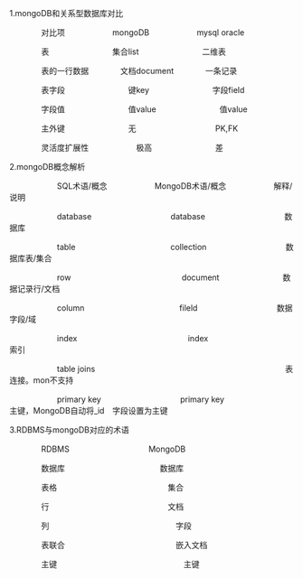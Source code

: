 
1.mongoDB和关系型数据库对比


　　　　对比项　　　　　　mongoDB　　　　　　mysql oracle

　　　　表　　　　　　　　集合list　　　　　　　　二维表

　　　　表的一行数据　　　　文档document　　　　一条记录

　　　　表字段　　　　　　　　键key　　　　　　　　字段field

　　　　字段值　　　　　　　　值value　　　　　　　　值value

　　　　主外键　　　　　　　　无　　　　　　　　　　PK,FK

　　　　灵活度扩展性　　　　　　极高　　　　　　　　差



2.mongoDB概念解析


　　　　　　SQL术语/概念　　　　　　MongoDB术语/概念　　　　　　解释/说明

　　　　　　database　　　　　　　　　　database　　　　　　　　　　数据库

　　　　　　table　　　　　　　　　　　　collection　　　　　　　　　　数据库表/集合

　　　　　　row　　　　　　　　　　　　　　document　　　　　　　　数据记录行/文档

　　　　　　column　　　　　　　　　　　　fileld　　　　　　　　　　数据字段/域

　　　　　　index　　　　　　　　　　　　　　index　　　　　　　　　　索引

　　　　　　table joins　　　　　　　　　　　　　　　　　　　　　　　　表连接。mon不支持

　　　　　　primary key　　　　　　　　　　primary key　　　　　　　　主键，MongoDB自动将_id　字段设置为主键



3.RDBMS与mongoDB对应的术语



　　　　RDBMS　　　　　　　　　　MongoDB

　　　　数据库　　　　　　　　　　　　数据库

　　　　表格　　　　　　　　　　　　　　集合

　　　　行　　　　　　　　　　　　　　　文档

　　　　列　　　　　　　　　　　　　　　　字段

　　　　表联合　　　　　　　　　　　　　　嵌入文档

　　　　主键　　　　　　　　　　　　　　　　主键
